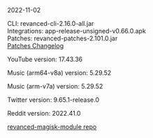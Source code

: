 2022-11-02
  
CLI: revanced-cli-2.16.0-all.jar  
Integrations: app-release-unsigned-v0.66.0.apk  
Patches: revanced-patches-2.101.0.jar  
[Patches Changelog](https://github.com/revanced/revanced-patches/releases/tag/v2.101.0)  

YouTube version: 17.43.36  

Music (arm64-v8a) version: 5.29.52  

Music (arm-v7a) version: 5.29.52  

Twitter version: 9.65.1-release.0  

Reddit version: 2022.41.0  

[revanced-magisk-module repo](https://github.com/j-hc/revanced-magisk-module)
